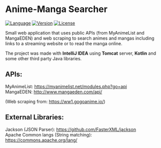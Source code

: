 # Anime-Manga Searcher

[![Language](https://img.shields.io/badge/Kotlin-1.1-green.svg)](http://kotlinlang.org/)
[![Version](https://img.shields.io/badge/version-1.1.1-green.svg)](https://github.com/illescasDaniel/AnimeMangaSearcher/releases)
[![License](https://img.shields.io/badge/license-APGL--3-blue.svg)](https://github.com/illescasDaniel/AnimeMangaSearcher/blob/master/LICENSE)

Small web application that uses public APIs (from MyAnimeList and MangaEDEN) and web scraping to search animes and mangas including links to a streaming website or to read the manga online.  

The project was made with **IntelliJ IDEA** using **Tomcat** server, **Kotlin** and some other third party Java libraries.  

APIs:
-----

MyAnimeList: https://myanimelist.net/modules.php?go=api  
MangaEDEN: http://www.mangaeden.com/api/

(Web scraping from: https://ww1.gogoanime.io/)


External Libraries:
----------

Jackson (JSON Parser): https://github.com/FasterXML/jackson  
Apache Common langs (String matching): https://commons.apache.org/lang/
